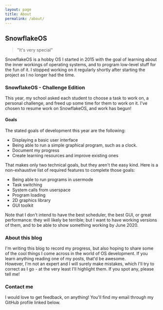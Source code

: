 ```yaml
---
layout: page
title: About
permalink: /about/
---
```


## SnowflakeOS

> "It's very special"

SnowflakeOS is a hobby OS I started in 2015 with the goal of learning about the inner workings of operating systems, and to program low-level stuff for the fun of it. I stopped working on it regularly shortly after starting the project as I no longer had the time.

### SnowflakeOS - Challenge Edition

This year, my school asked each student to choose a task to work on, a personal challenge, and freed up some time for them to work on it. I've chosen to resume work on SnowflakeOS, and work has begun!

#### Goals

The stated goals of development this year are the following:

- Displaying a basic user interface
- Being able to run a simple graphical program, such as a clock.
- Document my progress
- Create learning resources and improve existing ones

That makes only two technical goals, but they aren't the easy kind. Here is a non-exhaustive list of required features to complete those goals:

- Being able to run programs in usermode
- Task switching
- System calls from userspace
- Program loading
- 2D graphics library
- GUI toolkit

Note that I don't intend to have the best scheduler, the best GUI, or great performance: they will likely be terrible; but I want to have working versions of them, and to be able to show something working by June 2020.

### About this blog

I'm writing this blog to record my progress, but also hoping to share some of the cool things I come across in the world of OS development. If you learn anything reading one of my posts, that'd be awesome.  
However, I'm not an expert and I will surely make mistakes, which I'll try to correct as I go - at the very least I'll highlight them. If you spot any, please tell me!

### Contact me

I would love to get feedback, on anything! You'll find my email through my GitHub profile linked below.
